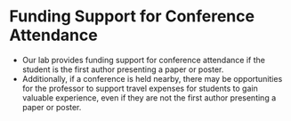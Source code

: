 # Funding Support for Conference Attendance

- Our lab provides funding support for conference attendance if the student is the first author presenting a paper or poster.
- Additionally, if a conference is held nearby, there may be opportunities for the professor to support travel expenses for students to gain valuable experience, even if they are not the first author presenting a paper or poster.